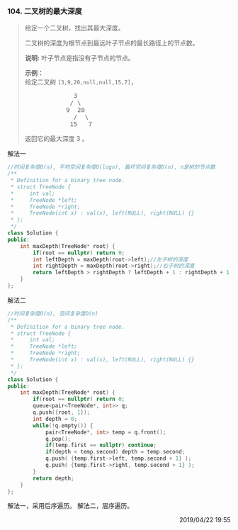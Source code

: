 ### 104. 二叉树的最大深度

> <div class="content__2ebE"><p>给定一个二叉树，找出其最大深度。</p>
> 
> <p>二叉树的深度为根节点到最远叶子节点的最长路径上的节点数。</p>
> 
> <p><strong>说明:</strong>&nbsp;叶子节点是指没有子节点的节点。</p>
> 
> <p><strong>示例：</strong><br> 给定二叉树
> <code>[3,9,20,null,null,15,7]</code>，</p>
> 
> <pre>             3   
>             / \   
>            9  20
>              /  \    
>             15   7</pre>
> 
> <p>返回它的最大深度&nbsp;3 。</p> </div>

解法一
```cpp
//时间复杂度O(n), 平均空间复杂度O(logn), 最坏空间复杂度O(n), n是树的节点数
/**
 * Definition for a binary tree node.
 * struct TreeNode {
 *     int val;
 *     TreeNode *left;
 *     TreeNode *right;
 *     TreeNode(int x) : val(x), left(NULL), right(NULL) {}
 * };
 */
class Solution {
public:
    int maxDepth(TreeNode* root) {
        if(root == nullptr) return 0;
        int leftDepth = maxDepth(root->left);//左子树的深度
        int rightDepth = maxDepth(root->right);//右子树的深度
        return leftDepth > rightDepth ? leftDepth + 1 : rightDepth + 1;//根深
    }
};
```

解法二
```cpp
//时间复杂度O(n), 空间复杂度O(n)
/**
 * Definition for a binary tree node.
 * struct TreeNode {
 *     int val;
 *     TreeNode *left;
 *     TreeNode *right;
 *     TreeNode(int x) : val(x), left(NULL), right(NULL) {}
 * };
 */
class Solution {
public:
    int maxDepth(TreeNode* root) {
        if(root == nullptr) return 0;
        queue<pair<TreeNode*, int>> q;
        q.push({root, 1});
        int depth = 0;
        while(!q.empty()) {
            pair<TreeNode*, int> temp = q.front();
            q.pop();
            if(temp.first == nullptr) continue;
            if(depth < temp.second) depth = temp.second;
            q.push( {temp.first->left, temp.second + 1} );
            q.push( {temp.first->right, temp.second + 1} );
        }
        return depth;
    }
};
```

解法一，采用后序遍历。
解法二，层序遍历。

 <div style="text-align: right">  2019/04/22 19:55  </div>